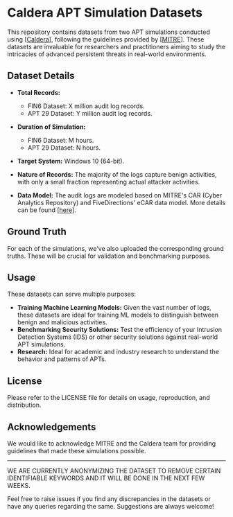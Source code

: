 # Caldera APT Simulation Datasets

This repository contains datasets from two APT simulations conducted using [[Caldera](https://caldera.mitre.org/)], following the guidelines provided by [[MITRE](https://github.com/center-for-threat-informed-defense/adversary_emulation_library)]. These datasets are invaluable for researchers and practitioners aiming to study the intricacies of advanced persistent threats in real-world environments.

## Dataset Details

- **Total Records:** 
  - FIN6 Dataset: X million audit log records.
  - APT 29 Dataset: Y million audit log records.

- **Duration of Simulation:**
  - FIN6 Dataset: M hours.
  - APT 29 Dataset: N hours.

- **Target System:** Windows 10 (64-bit).

- **Nature of Records:** The majority of the logs capture benign activities, with only a small fraction representing actual attacker activities.

- **Data Model:** The audit logs are modeled based on MITRE's CAR (Cyber Analytics Repository) and FiveDirections' eCAR data model. More details can be found [[here](https://github.com/FiveDirections/OpTC-data/blob/master/ecar.md)].

## Ground Truth

For each of the simulations, we've also uploaded the corresponding ground truths. These will be crucial for validation and benchmarking purposes.

## Usage

These datasets can serve multiple purposes:
- **Training Machine Learning Models:** Given the vast number of logs, these datasets are ideal for training ML models to distinguish between benign and malicious activities.
- **Benchmarking Security Solutions:** Test the efficiency of your Intrusion Detection Systems (IDS) or other security solutions against real-world APT simulations.
- **Research:** Ideal for academic and industry research to understand the behavior and patterns of APTs.

## License

Please refer to the LICENSE file for details on usage, reproduction, and distribution.

## Acknowledgements

We would like to acknowledge MITRE and the Caldera team for providing guidelines that made these simulations possible.

---

WE ARE CURRENTLY ANONYMIZING THE DATASET TO REMOVE CERTAIN IDENTIFIABLE KEYWORDS AND IT WILL BE DONE IN THE NEXT FEW WEEKS.

Feel free to raise issues if you find any discrepancies in the datasets or have any queries regarding the same. Suggestions are always welcome!
